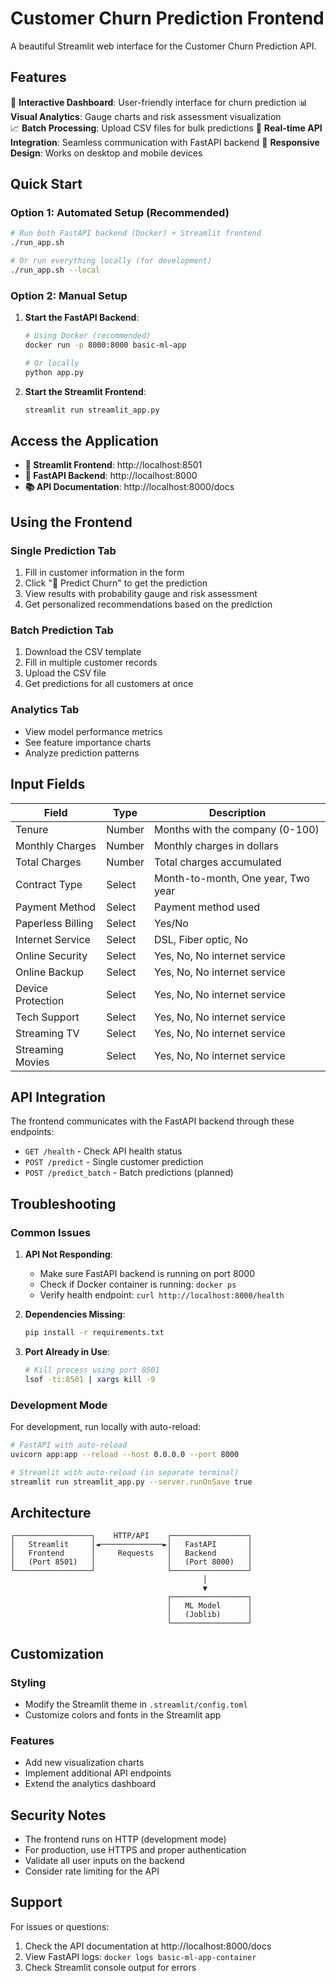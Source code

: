 # Customer Churn Prediction Frontend

A beautiful Streamlit web interface for the Customer Churn Prediction API.

## Features

🎯 **Interactive Dashboard**: User-friendly interface for churn prediction
📊 **Visual Analytics**: Gauge charts and risk assessment visualization  
📈 **Batch Processing**: Upload CSV files for bulk predictions
🔄 **Real-time API Integration**: Seamless communication with FastAPI backend
📱 **Responsive Design**: Works on desktop and mobile devices

## Quick Start

### Option 1: Automated Setup (Recommended)

```bash
# Run both FastAPI backend (Docker) + Streamlit frontend
./run_app.sh

# Or run everything locally (for development)
./run_app.sh --local
```

### Option 2: Manual Setup

1. **Start the FastAPI Backend**:
   ```bash
   # Using Docker (recommended)
   docker run -p 8000:8000 basic-ml-app
   
   # Or locally
   python app.py
   ```

2. **Start the Streamlit Frontend**:
   ```bash
   streamlit run streamlit_app.py
   ```

## Access the Application

- **🎨 Streamlit Frontend**: http://localhost:8501
- **🔧 FastAPI Backend**: http://localhost:8000  
- **📚 API Documentation**: http://localhost:8000/docs

## Using the Frontend

### Single Prediction Tab
1. Fill in customer information in the form
2. Click "🔮 Predict Churn" to get the prediction
3. View results with probability gauge and risk assessment
4. Get personalized recommendations based on the prediction

### Batch Prediction Tab
1. Download the CSV template
2. Fill in multiple customer records
3. Upload the CSV file
4. Get predictions for all customers at once

### Analytics Tab
- View model performance metrics
- See feature importance charts
- Analyze prediction patterns

## Input Fields

| Field | Type | Description |
|-------|------|-------------|
| Tenure | Number | Months with the company (0-100) |
| Monthly Charges | Number | Monthly charges in dollars |
| Total Charges | Number | Total charges accumulated |
| Contract Type | Select | Month-to-month, One year, Two year |
| Payment Method | Select | Payment method used |
| Paperless Billing | Select | Yes/No |
| Internet Service | Select | DSL, Fiber optic, No |
| Online Security | Select | Yes, No, No internet service |
| Online Backup | Select | Yes, No, No internet service |
| Device Protection | Select | Yes, No, No internet service |
| Tech Support | Select | Yes, No, No internet service |
| Streaming TV | Select | Yes, No, No internet service |
| Streaming Movies | Select | Yes, No, No internet service |

## API Integration

The frontend communicates with the FastAPI backend through these endpoints:

- `GET /health` - Check API health status
- `POST /predict` - Single customer prediction
- `POST /predict_batch` - Batch predictions (planned)

## Troubleshooting

### Common Issues

1. **API Not Responding**:
   - Make sure FastAPI backend is running on port 8000
   - Check if Docker container is running: `docker ps`
   - Verify health endpoint: `curl http://localhost:8000/health`

2. **Dependencies Missing**:
   ```bash
   pip install -r requirements.txt
   ```

3. **Port Already in Use**:
   ```bash
   # Kill process using port 8501
   lsof -ti:8501 | xargs kill -9
   ```

### Development Mode

For development, run locally with auto-reload:

```bash
# FastAPI with auto-reload
uvicorn app:app --reload --host 0.0.0.0 --port 8000

# Streamlit with auto-reload (in separate terminal)
streamlit run streamlit_app.py --server.runOnSave true
```

## Architecture

```
┌─────────────────┐    HTTP/API    ┌─────────────────┐
│   Streamlit     │◄──────────────►│   FastAPI       │
│   Frontend      │     Requests   │   Backend       │
│   (Port 8501)   │                │   (Port 8000)   │
└─────────────────┘                └─────────────────┘
                                           │
                                           ▼
                                   ┌─────────────────┐
                                   │   ML Model      │
                                   │   (Joblib)      │
                                   └─────────────────┘
```

## Customization

### Styling
- Modify the Streamlit theme in `.streamlit/config.toml`
- Customize colors and fonts in the Streamlit app

### Features
- Add new visualization charts
- Implement additional API endpoints
- Extend the analytics dashboard

## Security Notes

- The frontend runs on HTTP (development mode)
- For production, use HTTPS and proper authentication
- Validate all user inputs on the backend
- Consider rate limiting for the API

## Support

For issues or questions:
1. Check the API documentation at http://localhost:8000/docs
2. View FastAPI logs: `docker logs basic-ml-app-container`
3. Check Streamlit console output for errors 